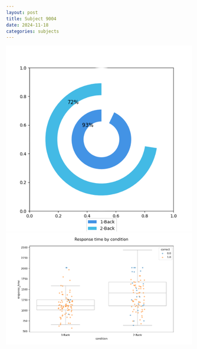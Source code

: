```yaml
---
layout: post
title: Subject 9004
date: 2024-11-18
categories: subjects
---
```


![](data/9004/run-21/9004_accuracy_by_condition.png)
![](data/9004/run-21/9004_response_time_by_condition.png)
